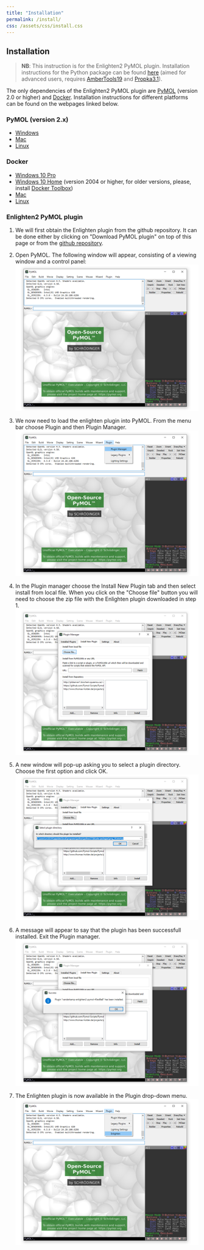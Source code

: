 ```yaml
---
title: "Installation"
permalink: /install/
css: /assets/css/install.css
---
```


## Installation

> **NB**: This instruction is for the Enlighten2 PyMOL plugin. Installation 
instructions for the Python package can be found 
[here](https://github.com/vanderkamp/enlighten2) 
(aimed for advanced users, requires 
[AmberTools19](https://ambermd.org/AmberTools.php) and 
[Propka3.1](https://github.com/jensengroup/propka-3.1)).

The only dependencies of the Enlighten2 PyMOL plugin are 
[PyMOL](https://github.com/schrodinger/pymol-open-source) (version 2.0 or higher) and 
[Docker](https://docs.docker.com/install/). Installation instructions for 
different platforms can be found on the webpages linked below.

### PyMOL (version 2.x)
* [Windows](https://pymolwiki.org/index.php/Windows_Install)
* [Mac](https://pymolwiki.org/index.php/MAC_Install)
* [Linux](https://github.com/schrodinger/pymol-open-source/blob/master/INSTALL)

### Docker
* [Windows 10 Pro](https://docs.docker.com/docker-for-windows/install/)
* [Windows 10 Home](https://docs.docker.com/docker-for-windows/install-windows-home/) 
(version 2004 or higher, for older versions, please, install 
[Docker Toolbox](https://docs.docker.com/toolbox/toolbox_install_windows/))
* [Mac](https://docs.docker.com/docker-for-mac/install/)
* [Linux](https://docs.docker.com/engine/install/)

### Enlighten2 PyMOL plugin 

1. We will first obtain the Enlighten plugin from the github repository. It 
can be done either by clicking on "Download PyMOL plugin" on top of this page or 
from the [github repository](https://github.com/vanderkamp/enlighten2-pymol).

2. Open PyMOL. The following window will appear, consisting of a viewing window 
and a control panel:
![](assets/img/install/01.png)

3. We now need to load the enlighten plugin into PyMOL. From the menu bar
choose Plugin and then Plugin Manager.
![](assets/img/install/02.png)

4. In the Plugin manager choose the Install New Plugin tab and then select 
install from local file. When you click on the "Choose file" button you will 
need to choose the zip file with the Enlighten plugin downloaded in step 1.
![](assets/img/install/03.png)

5. A new window will pop-up asking you to select a plugin directory. Choose the 
first option and click OK.
![](assets/img/install/04.png)

6. A message will appear to say that the plugin has been successfull installed. 
Exit the Plugin manager.
![](assets/img/install/05.png)

7. The Enlighten plugin is now available in the Plugin drop-down menu.
![](assets/img/install/06.png)
